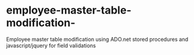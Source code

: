 # employee-master-table-modification-
Employee master table modification using  ADO.net stored procedures and  javascript/jquery for field validations
